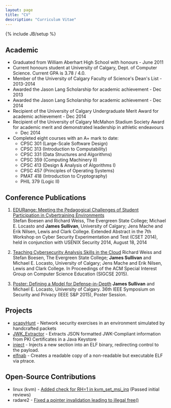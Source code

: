 ```yaml
---
layout: page
title: "CV"
description: "Curriculum Vitae"
---
```

{% include JB/setup %}

Academic
-------
* Graduated from William Aberhart High School with honours - June 2011
* Current honours student at University of Calgary, Dept. of Computer
  Science. Current GPA is 3.78 / 4.0.
* Member of the University of Calgary Faculty of Science's Dean's List -
  2013-2014
* Awarded the Jason Lang Scholarship for academic achievement - Dec 2013
* Awarded the Jason Lang Scholarship for academic achievement - Dec 2014
* Recipient of the University of Calgary Undergraduate Merit Award for
  academic achievement - Dec 2014
* Recipient of the University of Calgary McMahon Stadium Society Award
  for academic merit and demonstrated leadership in athletic endeavours
  - Dec 2014
* Completed eight courses with an A+ mark to date: 
    * CPSC 301 (Large-Scale Software Design)
    * CPSC 313 (Introduction to Computability)
    * CPSC 331 (Data Structures and Algorithms)
    * CPSC 359 (Computing Machinery II)
    * CPSC 413 (Design & Analysis of Algorithms I)
    * CPSC 457 (Principles of Operating Systems)
    * PMAT 418 (Introduction to Cryptography)
    * PHIL 379 (Logic II)


Conference Publications
-----------
1. [EDURange: Meeting the Pedagogical Challenges of Student
   Participation in Cybertraining
Environments](https://www.usenix.org/conference/cset14/workshop-program/presentation/boesen)   
Stefan Boesen and Richard Weiss, The Evergreen State College; Michael E.
Locasto and **James Sullivan**, University of Calgary; Jens Mache and
Erik Nilsen, Lewis and Clark College. Extended Abstract in the 7th
Workshop on Cyber Security Experimentation and Test (CSET 2014), held in
conjunction with USENIX Security 2014, August 18, 2014

2. [Teaching Cybersecurity Analysis Skills in the Cloud](http://sigcse2015.sigcse.org/) 
Richard Weiss and Stefan Boesen, The Evergreen State College; **James
Sullivan** and Michael E.  Locasto, University of Calgary; Jens Mache
and Erik Nilsen, Lewis and Clark College. In Proceedings of the ACM
Special Interest Group on Computer Science Education (SIGCSE 2015).

3. [Poster: Defining a Model for Defense-in-Depth](http://www.ieee-security.org/TC/SP2015/#)
**James Sullivan** and Michael E. Locasto, University of Calgary. 36th IEEE
Symposium on Security and Privacy (IEEE S&P 2015), Poster Session.


Projects
--------
* [scapyHunt](https://github.com/JamesSullivan1/scapyHunt) - Network
  security exercises in an environment simulated by handcrafted packets
* [JWK_Extractor](https://github.com/JamesSullivan1/JWK_Extractor) -
  Extracts JSON formatted JWK-Compliant information from PKI
Certificates in a Java Keystore
* [inject](https://github.com/JamesSullivan1/inject) - Injects a new
  section into an ELF binary, redirecting control to the payload.
* [elfnab](https://github.com/JamesSullivan1/elfnab) - Creates a
  readable copy of a non-readable but executable ELF via ptrace.

Open-Source Contributions
-----------
* linux (kvm) - [Added check for RH=1 in kvm_set_msi_irq](http://www.spinics.net/lists/kvm/msg114656.html)
    (Passed initial reviews)
* radare2 - [Fixed a pointer invalidation leading to illegal free()](https://github.com/radare/radare2/commit/69c4a80e67adb7f420a5c13ba1ccf5bcdf57767a)

